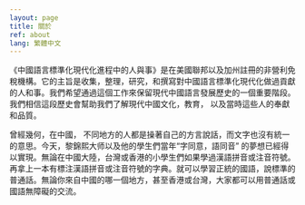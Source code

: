 ```yaml
---
layout: page
title: 關於
ref: about
lang: 繁體中文
---
```


《中國語言標準化現代化進程中的人與事》是在美國聯邦以及加州註冊的非營利免稅機構。它的主旨是收集，整理，研究，和撰寫對中國語言標準化現代化做過貢獻的人和事。我們希望通過這個工作來保留現代中國語言發展歷史的一個重要階段。我們相信這段歷史會幫助我們了解現代中國文化，教育， 以及當時這些人的奉獻和品質。

曾經幾何，在中國， 不同地方的人都是操著自己的方言說話，而文字也沒有統一的意思。今天，黎錦熙大师以及他的學生們當年“字同意，語同音” 的夢想已經得以實現。無論在中國大陸，台灣或香港的小學生們如果學過漢語拼音或注音符號。再拿上一本有標注漢語拼音或注音符號的字典。就可以學習正統的國語，說標準的普通話。無論你來自中國的哪一個地方，甚至香港或台灣，大家都可以用普通話或國語無障礙的交流。
